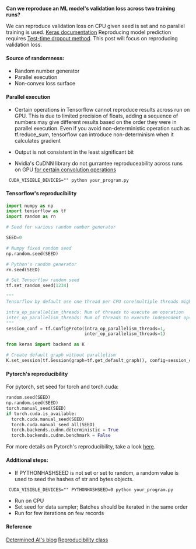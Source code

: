 **Can we reproduce an ML model's validation loss across two training runs?**

We can reproduce validation loss on CPU given seed is set and no parallel training is used. [Keras documentation](https://keras.io/getting-started/faq/#how-can-i-obtain-reproducible-results-using-keras-during-development)
Reproducing model prediction requires [Test-time dropout method](https://tensorchiefs.github.io/bbs/files/dropouts-brownbag.pdf). This post will focus on reproducing validation loss.

#### Source of randomness:  
* Random number generator
* Parallel execution
* Non-convex loss surface

#### Parallel execution
- Certain operations in Tensorflow cannot reproduce results across run on GPU. This is due to limited precision of floats, adding a sequence of numbers may give different results based on the order they were in parallel execution. Even if you avoid non-deterministic operation such as tf.reduce_sum, tensorflow can introduce non-determinism when it calculates gradient

- Output is not consistent in the least significant bit  
  
- Nvidia's CuDNN library do not gurrantee reproduceability across runs on GPU [for certain convolution operations](https://docs.nvidia.com/deeplearning/sdk/cudnn-developer-guide/index.html#reproducibility)
 
```
 CUDA_VISIBLE_DEVICES="" python your_program.py
```

#### Tensorflow's reproducibility

```python
import numpy as np
import tensorflow as tf
import random as rn

# Seed for various random number generator

SEED=0

# Numpy fixed random seed
np.random.seed(SEED)

# Python's random generator
rn.seed(SEED)

# Set Tensorflow random seed
tf.set_random_seed(1234)

"""
Tensorflow by default use one thread per CPU core(multiple threads might give you different results)  

intra_op_parallelism_threads: Num of threads to execute an operation
inter_op_parallelism_threads: Num of threads to execute independent ops
"""
session_conf = tf.ConfigProto(intra_op_parallelism_threads=1,
                              inter_op_parallelism_threads=1)

from keras import backend as K

# Create default graph without parallelism
K.set_session(tf.Session(graph=tf.get_default_graph(), config=session_conf))
```

#### Pytorch's reproducibility  

For pytorch, set seed for torch and torch.cuda:  
```python  
random.seed(SEED)  
np.random.seed(SEED)  
torch.manual_seed(SEED)   
if torch.cuda.is_available:
  torch.cuda.manual_seed(SEED)
  torch.cuda.manual_seed_all(SEED)
  torch.backends.cudnn.deterministic = True
  torch.backends.cudnn.benchmark = False

```
For more details on Pytorch's reproducibility, take a look [here](https://pytorch.org/docs/stable/notes/randomness.html).  

#### Additional steps:  

* If PYTHONHASHSEED is not set or set to random, a random value is used to seed the hashes of str and bytes objects.  
```
 CUDA_VISIBLE_DEVICES="" PYTHONHASHSEED=0 python your_program.py
```

* Run on CPU
* Set seed for data sampler; Batches should be iterated in the same order 
* Run for few iterations on few records

#### Reference
[Determined AI's blog](https://determined.ai/blog/reproducibility-in-ml/)
[Reproducibility class](https://drive.google.com/file/d/1spuQo08_qnq0To-bRIkUFQfu3VhhV4Ww/view)
